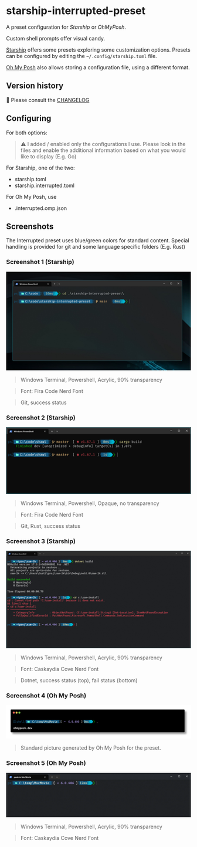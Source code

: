 # starship-interrupted-preset

A preset configuration for *Starship* or *OhMyPosh*.

Custom shell prompts offer visual candy.

[Starship](https://starship.rs/) offers some presets exploring some customization options. Presets can be configured by editing the `~/.config/starship.toml` file.

[Oh My Posh](https://ohmyposh.dev/) also allows storing a configuration file, using a different format.

## Version history

📜 Please consult the [CHANGELOG](./CHANGELOG.md)

## Configuring

For both options:
> ⚠️ I added / enabled only the configurations I use. Please look in the files and enable the additional information based on what you would like to display (E.g. Go)

For Starship, one of the two:

- starship.toml
- starship.interrupted.toml

For Oh My Posh, use

- .interrupted.omp.json

## Screenshots

The Interrupted preset uses blue/green colors for standard content.
Special handling is provided for git and some language specific folders (E.g. Rust)

### Screenshot 1 (Starship)

![wt-fira-code-acryl](./screenshot-with-background-wt-fira-code-acrylic.jpg)

> Windows Terminal, Powershell, Acrylic, 90% transparency

> Font: Fira Code Nerd Font

> Git, success status

### Screenshot 2 (Starship)

![wt-fira-code-opaque](./screenshot-wt-fira-code-opaque-rs.jpg)

> Windows Terminal, Powershell, Opaque, no transparency

> Font: Fira Code Nerd Font

> Git, Rust, success status

### Screenshot 3 (Starship)

![wt-caskaydia-acryl](./screenshot-wt-caskaydia-acryl-dotnet.webp)

> Windows Terminal, Powershell, Acrylic, 90% transparency

> Font: Caskaydia Cove Nerd Font

> Dotnet, success status (top), fail status (bottom)

### Screenshot 4 (Oh My Posh)

![omp-interrupted](./.interrupted.omp.png)

> Standard picture generated by Oh My Posh for the preset.

### Screenshot 5 (Oh My Posh)

![alt](./screenshot-oh-my-posh-caskaydia-cove.webp)

> Windows Terminal, Powershell, Acrylic, 90% transparency

> Font: Caskaydia Cove Nerd Font